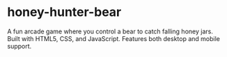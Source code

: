 # honey-hunter-bear
A fun arcade game where you control a bear to catch falling honey jars. Built with HTML5, CSS, and JavaScript. Features both desktop and mobile support.
